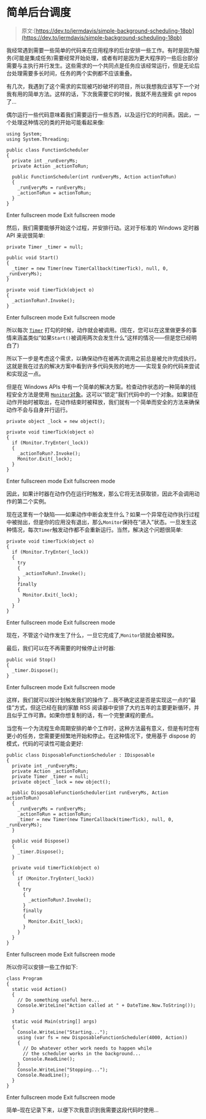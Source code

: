 # 简单后台调度

> 原文:[https://dev.to/jermdavis/simple-background-scheduling-18pb](https://dev.to/jermdavis/simple-background-scheduling-18pb)

我经常遇到需要一些简单的代码来在应用程序的后台安排一些工作。有时是因为服务(可能是集成任务)需要经常开始处理，或者有时是因为更大程序的一些后台部分需要与主执行并行发生。这些需求的一个共同点是任务应该经常运行，但是无论后台处理需要多长时间，任务的两个实例都不应该重叠。

有几次，我遇到了这个需求的实现被巧妙破坏的项目，所以我想我应该写下一个对我有用的简单方法。这样的话，下次我需要它的时候，我就不用去搜索 git repos 了…

偶尔运行一些代码意味着我们需要运行一些东西，以及运行它的时间表。因此，一个处理这种情况的类的开始可能看起来像:

```
using System;
using System.Threading;

public class FunctionScheduler
{
  private int _runEveryMs;
  private Action _actionToRun;

  public FunctionScheduler(int runEveryMs, Action actionToRun)
  {
    _runEveryMs = runEveryMs;
    _actionToRun = actionToRun;
  }
} 
```

Enter fullscreen mode Exit fullscreen mode

然后，我们需要能够开始这个过程，并安排行动。这对于标准的 Windows 定时器 API 来说很简单:

```
private Timer _timer = null;

public void Start()
{
  _timer = new Timer(new TimerCallback(timerTick), null, 0, _runEveryMs);
}

private void timerTick(object o)
{
  _actionToRun?.Invoke();
} 
```

Enter fullscreen mode Exit fullscreen mode

所以每次 [`Timer`](https://msdn.microsoft.com/en-us/library/system.threading.timer(v=vs.110).aspx) 打勾的时候，动作就会被调用。(现在，您可以在这里做更多的事情来涵盖类似“如果`Start()`被调用两次会发生什么”这样的情况——但是您已经明白了)

所以下一步是考虑这个需求，以确保动作在被再次调用之前总是被允许完成执行。这就是我在过去的解决方案中看到许多代码失败的地方——实现复杂的代码来尝试和实现这一点。

但是在 Windows APIs 中有一个简单的解决方案。检查动作状态的一种简单的线程安全方法是使用 [`Monitor`对象](https://msdn.microsoft.com/en-us/library/system.threading.monitor(v=vs.110).aspx)。这可以“锁定”我们代码中的一个对象。如果锁在动作开始时被取出，在动作结束时被释放，我们就有一个简单而安全的方法来确保动作不会与自身并行运行。

```
private object _lock = new object();

private void timerTick(object o)
{
  if (Monitor.TryEnter(_lock))
  { 
    _actionToRun?.Invoke();
    Monitor.Exit(_lock);
  }
} 
```

Enter fullscreen mode Exit fullscreen mode

因此，如果计时器在动作仍在运行时触发，那么它将无法获取锁，因此不会调用动作的第二个实例。

现在这里有一个缺陷——如果动作中断会发生什么？如果一个异常在动作执行过程中被抛出，但是你的应用没有退出，那么`Monitor`保持在“进入”状态。一旦发生这种情况，每次`Timer`触发动作都不会重新运行。当然，解决这个问题很简单:

```
private void timerTick(object o)
{
  if (Monitor.TryEnter(_lock))
  {
    try
    {
      _actionToRun?.Invoke();
    }
    finally
    {
      Monitor.Exit(_lock);
    }
  }
} 
```

Enter fullscreen mode Exit fullscreen mode

现在，不管这个动作发生了什么，一旦它完成了,`Monitor`锁就会被释放。

最后，我们可以在不再需要的时候停止计时器:

```
public void Stop()
{
  _timer.Dispose();
} 
```

Enter fullscreen mode Exit fullscreen mode

这样，我们就可以按计划触发我们的操作了…我不确定这是否是实现这一点的“最佳”方式，但这已经在我的家酿 RSS 阅读器中安排了大约五年的主要更新循环，并且似乎工作可靠。如果你想复制的话，有一个完整课程的要点。

当您有一个为流程生命周期安排的单个工作时，这种方法最有意义，但是有时您有更小的任务，您需要更频繁地开始和停止。在这种情况下，使用基于 dispose 的模式，代码的可读性可能会更好:

```
public class DisposableFunctionScheduler : IDisposable
{
  private int _runEveryMs;
  private Action _actionToRun;
  private Timer _timer = null;
  private object _lock = new object();

  public DisposableFunctionScheduler(int runEveryMs, Action actionToRun)
  {
    _runEveryMs = runEveryMs;
    _actionToRun = actionToRun;
    _timer = new Timer(new TimerCallback(timerTick), null, 0, _runEveryMs);
  }

  public void Dispose()
  {
    _timer.Dispose();
  }

  private void timerTick(object o)
  {
    if (Monitor.TryEnter(_lock))
    {
      try
      {
        _actionToRun?.Invoke();
      }
      finally
      {
        Monitor.Exit(_lock);
      }
    }
  }
} 
```

Enter fullscreen mode Exit fullscreen mode

所以你可以安排一些工作如下:

```
class Program
{
  static void Action()
  {
    // Do something useful here...
    Console.WriteLine("Action called at " + DateTime.Now.ToString());
  }

  static void Main(string[] args)
  {
    Console.WriteLine("Starting...");
    using (var fs = new DisposableFunctionScheduler(4000, Action))
    {
      // Do whatever other work needs to happen while
      // the scheduler works in the background...
      Console.ReadLine();
    }
    Console.WriteLine("Stopping...");
    Console.ReadLine();
  }
} 
```

Enter fullscreen mode Exit fullscreen mode

简单–现在记录下来，以便下次我意识到我需要这段代码时使用…